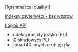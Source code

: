 [[grammatical quality]]

[indeksy czytelności - bez wzorów](https://latwytekst.pl/sprawdz/#headerAnali)

[Logios API](https://logios.dev/api/)
- indeks prostoty języka (PLI)
- 10 składowych PLI
- ponad 40 innych cech języka